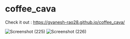 # coffee_cava

Check it out : https://gyanesh-rao28.github.io/coffee_cava/

![Screenshot (225)](https://user-images.githubusercontent.com/93402771/218837023-f3b8d660-fd96-4dcd-947b-5741d756d218.png)
![Screenshot (226)](https://user-images.githubusercontent.com/93402771/218837031-6f1a33d3-f9a5-4a91-ad7a-3a94614ef250.png)

